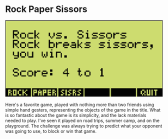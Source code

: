 # Rock Paper Sissors

![Screenshot of Rock Paper Sissors](https://github.com/yeri63-hp48g/Rock-Paper-Sissors/raw/main/Rock.png)

Here's a favorite game, played with nothing more than two friends using simple hand gesters, representing the objects of the game in the title. What is so fantastic about the game is its simplicity, and the lack materials needed to play. I've seen it played on road trips, summer camp, and on the playground. The challenge was always trying to predict what your opponent was going to use, to block or win that game.
